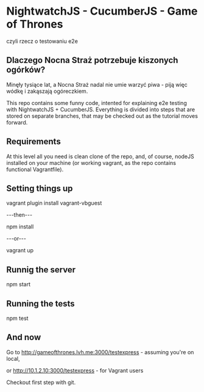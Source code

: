 # NightwatchJS - CucumberJS - Game of Thrones
czyli rzecz o testowaniu e2e

## Dlaczego Nocna Straż potrzebuje kiszonych ogórków?
Minęły tysiące lat, a Nocna Straż nadal nie umie warzyć piwa - piją więc wódkę i zakąszają ogóreczkiem.

This repo contains some funny code, intented for explaining e2e testing with NightwatchJS + CucumberJS. Everything is divided into steps that are stored on separate branches, that may be checked out as the tutorial moves forward.

## Requirements
At this level all you need is clean clone of the repo, and, of course, nodeJS installed on your machine (or working vagrant, as the repo contains functional Vagrantfile).

## Setting things up

vagrant plugin install vagrant-vbguest

---then---

npm install

---or---

vagrant up

## Runnig the server
npm start

## Running the tests
npm test

## And now

Go to http://gameofthrones.lvh.me:3000/testexpress - assuming you're on local,

or http://10.1.2.10:3000/testexpress - for Vagrant users

Checkout first step with git.